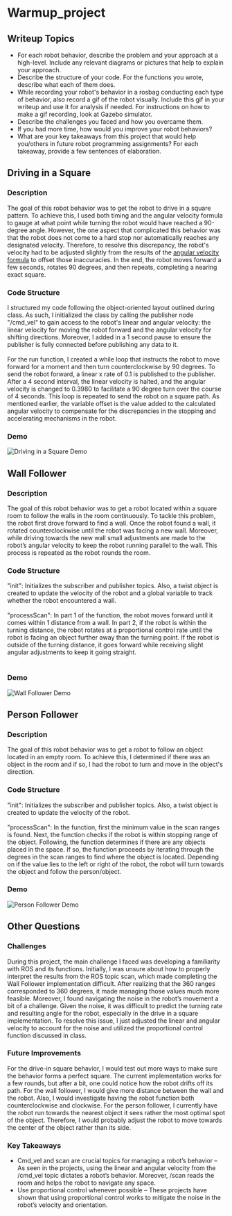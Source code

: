 # Warmup_project
## Writeup Topics

* For each robot behavior, describe the problem and your approach at a high-level. Include any relevant diagrams or pictures that help to explain your approach.
* Describe the structure of your code. For the functions you wrote, describe what each of them does.
* While recording your robot's behavior in a rosbag conducting each type of behavior, also record a gif of the robot visually. Include this gif in your writeup and use it for analysis if needed. For instructions on how to make a gif recording, look at Gazebo simulator.
* Describe the challenges you faced and how you overcame them.
* If you had more time, how would you improve your robot behaviors?
* What are your key takeaways from this project that would help you/others in future robot programming assignments? For each takeaway, provide a few sentences of elaboration.

## Driving in a Square
### Description
The goal of this robot behavior was to get the robot to drive in a square pattern. To achieve this, I used both timing and the angular velocity formula to gauge at what point while turning the robot would have reached a 90-degree angle. However, the one aspect that complicated this behavior was that the robot does not come to a hard stop nor automatically reaches any designated velocity. Therefore, to resolve this discrepancy, the robot's velocity had to be adjusted slightly from the results of the [angular velocity formula](https://www.omnicalculator.com/physics/angular-velocity) to offset those inaccuracies. In the end, the robot moves forward a few seconds, rotates 90 degrees, and then repeats, completing a nearing exact square.
### Code Structure
I structured my code following the object-oriented layout outlined during class. As such, I initialized the class by calling the publisher node "/cmd_vel" to gain access to the robot's linear and angular velocity: the linear velocity for moving the robot forward and the angular velocity for shifting directions. Moreover, I added in a 1 second pause to ensure the publisher is fully connected before publishing any data to it. <br /> <br /> 
For the run function, I created a while loop that instructs the robot to move forward for a moment and then turn counterclockwise by 90 degrees. To send the robot forward, a linear x rate of 0.1 is published to the publisher. After a 4 second interval, the linear velocity is halted, and the angular velocity is changed to 0.3980 to facilitate a 90 degree turn over the course of 4 seconds. This loop is repeated to send the robot on a square path. As mentioned earlier, the variable offset is the value added to the calculated angular velocity to compensate for the discrepancies in the stopping and accelerating mechanisms in the robot.
### Demo 
![Driving in a Square Demo](https://raw.githubusercontent.com/kiana1317/Warmup-Intro-to-Robotics/main/gifs/drivesquare.gif?token=AKRDA5LYJ5NSRD2MI223UC3AB4Q24)

## Wall Follower
### Description
The goal of this robot behavior was to get a robot located within a square room to follow the walls in the room continuously. To tackle this problem, the robot first drove forward to find a wall. Once the robot found a wall, it rotated counterclockwise until the robot was facing a new wall. Moreover, while driving towards the new wall small adjustments are made to the robot’s angular velocity to keep the robot running parallel to the wall. This process is repeated as the robot rounds the room.
### Code Structure
"init": Initializes the subscriber and publisher topics. Also, a twist object is created to update the velocity of the robot and a global variable to track whether the robot encountered a wall.
</br> </br>
"processScan": In part 1 of the function, the robot moves forward until it comes within 1 distance from a wall. In part 2, if the robot is within the turning distance, the robot rotates at a proportional control rate until the robot is facing an object further away than the turning point. If the robot is outside of the turning distance, it goes forward while receiving slight angular adjustments to keep it going straight.
</br></br>
### Demo
![Wall Follower Demo](https://raw.githubusercontent.com/kiana1317/warmup_project/main/gifs/wall_follower.gif)

## Person Follower
### Description
The goal of this robot behavior was to get a robot to follow an object located in an empty room. To achieve this, I determined if there was an object in the room and if so, I had the robot to turn and move in the object's direction.
### Code Structure
"init": Initializes the subscriber and publisher topics. Also, a twist object is created to update the velocity of the robot.
</br></br>
"processScan": In the function, first the minimum value in the scan ranges is found. Next, the function checks if the robot is within stopping range of the object. Following, the function determines if there are any objects placed in the space. If so, the function proceeds by iterating through the degrees in the scan ranges to find where the object is located. Depending on if the value lies to the left or right of the robot, the robot will turn towards the object and follow the person/object.
### Demo
![Person Follower Demo](https://raw.githubusercontent.com/kiana1317/warmup_project/main/gifs/person_follower.gif)

## Other Questions
### Challenges
During this project, the main challenge I faced was developing a familiarity with ROS and its functions. Initially, I was unsure about how to properly interpret the results from the ROS topic scan, which made completing the Wall Follower implementation difficult. After realizing that the 360 ranges corresponded to 360 degrees, it made managing those values much more feasible. Moreover, I found navigating the noise in the robot’s movement a bit of a challenge. Given the noise, it was difficult to predict the turning rate and resulting angle for the robot, especially in the drive in a square implementation. To resolve this issue, I just adjusted the linear and angular velocity to account for the noise and utilized the proportional control function discussed in class.
### Future Improvements
For the drive-in square behavior, I would test out more ways to make sure the behavior forms a perfect square. The current implementation works for a few rounds, but after a bit, one could notice how the robot drifts off its path. For the wall follower, I would give more distance between the wall and the robot. Also, I would investigate having the robot function both counterclockwise and clockwise. For the person follower, I currently have the robot run towards the nearest object it sees rather the most optimal spot of the object. Therefore, I would probably adjust the robot to move towards the center of the object rather than its side.
### Key Takeaways
* Cmd_vel and scan are crucial topics for managing a robot’s behavior – As seen in the projects, using the linear and angular velocity from the /cmd_vel topic dictates a robot’s behavior. Moreover, /scan reads the room and helps the robot to navigate any space.
* Use proportional control whenever possible – These projects have shown that using proportional control works to mitigate the noise in the robot’s velocity and orientation.

